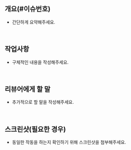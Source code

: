 ## 개요(#이슈번호)
- 간단하게 요약해주세요.

<br>

## 작업사항
- 구체적인 내용을 작성해주세요.

<br>

## 리뷰어에게 할 말
- 추가적으로 할 말을 작성해주세요.

<br>

## 스크린샷(필요한 경우)
- 동일한 작동을 하는지 확인하기 위해 스크린샷을 첨부해주세요.
